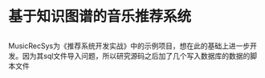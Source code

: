 # 基于知识图谱的音乐推荐系统

##
MusicRecSys为《推荐系统开发实战》中的示例项目，想在此的基础上进一步开发。因为其sql文件导入问题，所以研究源码之后加了几个写入数据库的数据的脚本文件

## 
